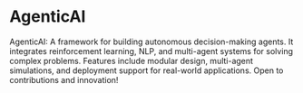 # AgenticAI
AgenticAI: A framework for building autonomous decision-making agents. It integrates reinforcement learning, NLP, and multi-agent systems for solving complex problems. Features include modular design, multi-agent simulations, and deployment support for real-world applications. Open to contributions and innovation!
